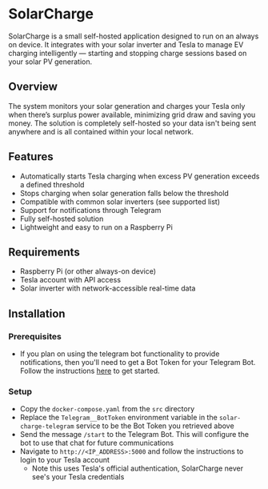 # SolarCharge

SolarCharge is a small self-hosted application designed to run on an always on device. It integrates with your solar inverter and Tesla to manage EV charging intelligently — starting and stopping charge sessions based on your solar PV generation.

## Overview

The system monitors your solar generation and charges your Tesla only when there’s surplus power available, minimizing grid draw and saving you money. The solution is completely self-hosted so your data isn't being sent anywhere and is all contained within your local network.

## Features

- Automatically starts Tesla charging when excess PV generation exceeds a defined threshold
- Stops charging when solar generation falls below the threshold
- Compatible with common solar inverters (see supported list)
- Support for notifications through Telegram
- Fully self-hosted solution
- Lightweight and easy to run on a Raspberry Pi

## Requirements

- Raspberry Pi (or other always-on device)
- Tesla account with API access
- Solar inverter with network-accessible real-time data

## Installation

### Prerequisites

* If you plan on using the telegram bot functionality to provide notifications, then you'll need to get a Bot Token for your Telegram Bot. Follow the instructions [here](https://core.telegram.org/bots/features#botfather) to get started.

### Setup

* Copy the `docker-compose.yaml` from the `src` directory
* Replace the `Telegram__BotToken` environment variable in the `solar-charge-telegram` service to be the Bot Token you retrieved above
* Send the message `/start` to the Telegram Bot. This will configure the bot to use that chat for future communications
* Navigate to `http://<IP_ADDRESS>:5000` and follow the instructions to login to your Tesla account
  * Note this uses Tesla's official authentication, SolarCharge never see's your Tesla credentials